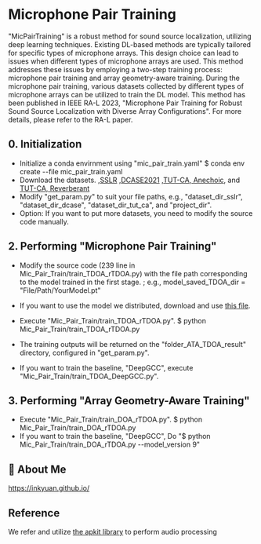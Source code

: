 # Microphone Pair Training

"MicPairTraining" is a robust method for sound source localization, utilizing deep learning techniques.
Existing DL-based methods are typically tailored for specific types of microphone arrays.
This design choice can lead to issues when different types of microphone arrays are used.
This method addresses these issues by employing a two-step training process: microphone pair training and array geometry-aware training.
During the microphone pair training, various datasets collected by different types of microphone arrays can be utilized to train the DL model.
This method has been published in IEEE RA-L 2023, "Microphone Pair Training for Robust Sound Source Localization with Diverse Array Configurations".
For more details, please refer to the RA-L paper.

## 0. Initialization
   - Initialize a conda envirnment using "mic_pair_train.yaml"
     $ conda env create --file mic_pair_train.yaml
   - Download the datasets.
     ,[SSLR](https://www.idiap.ch/en/dataset/sslr)
     ,[DCASE2021](https://zenodo.org/records/4844825)
     ,[TUT-CA, Anechoic](https://zenodo.org/records/1237752), and [TUT-CA, Reverberant](https://zenodo.org/records/1237754)
   - Modify "get_param.py" to suit your file paths, e.g., "dataset_dir_sslr", "dataset_dir_dcase", "dataset_dir_tut_ca", and "project_dir".
   - Option: If you want to put more datasets, you need to modify the source code manually.
   
## 2. Performing "Microphone Pair Training"
   - Modify the source code (239 line in Mic_Pair_Train/train_TDOA_rTDOA.py) with the file path corresponding to the model trained in the first stage.
     ; e.g., model_saved_TDOA_dir = "File/Path/YourModel.pt"
   - If you want to use the model we distributed, download and use [this file](https://drive.google.com/file/d/1iHNY8j4sX0I4042OCvXYdC5XX22A2lqz/view?usp=drive_link).
     
   - Execute "Mic_Pair_Train/train_TDOA_rTDOA.py".
     $ python Mic_Pair_Train/train_TDOA_rTDOA.py
   - The training outputs will be returned on the "folder_ATA_TDOA_result" directory, configured in "get_param.py".
   - If you want to train the baseline, "DeepGCC", execute "Mic_Pair_Train/train_TDOA_DeepGCC.py".
     
## 3. Performing "Array Geometry-Aware Training"
   - Execute "Mic_Pair_Train/train_DOA_rTDOA.py".
     $ python Mic_Pair_Train/train_DOA_rTDOA.py
   - If you want to train the baseline, "DeepGCC", Do "$ python Mic_Pair_Train/train_DOA_rTDOA.py --model_version 9"


## 🚀 About Me
https://inkyuan.github.io/

## Reference
We refer and utilize [the apkit library](https://github.com/idiap/apkit#audio-processing-kit-apkit) to perform audio processing
